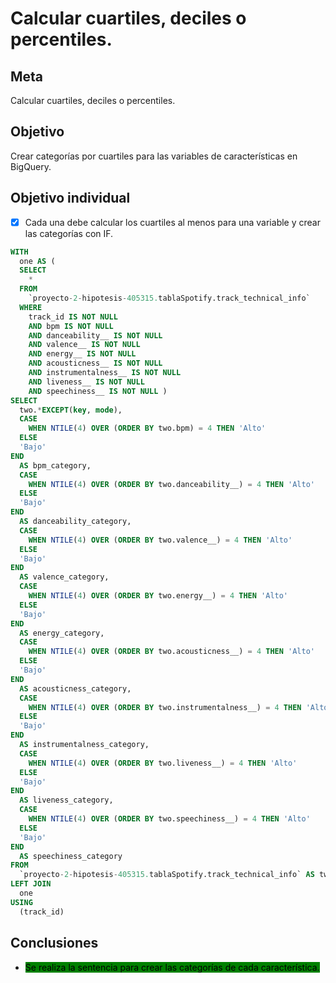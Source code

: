 # Calcular cuartiles, deciles o percentiles.

## Meta

Calcular cuartiles, deciles o percentiles.

## Objetivo

Crear categorías por cuartiles para las variables de características en BigQuery.

## Objetivo individual

* [x] Cada una debe calcular los cuartiles al menos para una variable y crear las categorías con IF.

```sql
WITH
  one AS (
  SELECT
    *
  FROM
    `proyecto-2-hipotesis-405315.tablaSpotify.track_technical_info`
  WHERE
    track_id IS NOT NULL
    AND bpm IS NOT NULL
    AND danceability__ IS NOT NULL
    AND valence__ IS NOT NULL
    AND energy__ IS NOT NULL
    AND acousticness__ IS NOT NULL
    AND instrumentalness__ IS NOT NULL
    AND liveness__ IS NOT NULL
    AND speechiness__ IS NOT NULL )
SELECT
  two.*EXCEPT(key, mode),
  CASE
    WHEN NTILE(4) OVER (ORDER BY two.bpm) = 4 THEN 'Alto'
  ELSE
  'Bajo'
END
  AS bpm_category,
  CASE
    WHEN NTILE(4) OVER (ORDER BY two.danceability__) = 4 THEN 'Alto'
  ELSE
  'Bajo'
END
  AS danceability_category,
  CASE
    WHEN NTILE(4) OVER (ORDER BY two.valence__) = 4 THEN 'Alto'
  ELSE
  'Bajo'
END
  AS valence_category,
  CASE
    WHEN NTILE(4) OVER (ORDER BY two.energy__) = 4 THEN 'Alto'
  ELSE
  'Bajo'
END
  AS energy_category,
  CASE
    WHEN NTILE(4) OVER (ORDER BY two.acousticness__) = 4 THEN 'Alto'
  ELSE
  'Bajo'
END
  AS acousticness_category,
  CASE
    WHEN NTILE(4) OVER (ORDER BY two.instrumentalness__) = 4 THEN 'Alto'
  ELSE
  'Bajo'
END
  AS instrumentalness_category,
  CASE
    WHEN NTILE(4) OVER (ORDER BY two.liveness__) = 4 THEN 'Alto'
  ELSE
  'Bajo'
END
  AS liveness_category,
  CASE
    WHEN NTILE(4) OVER (ORDER BY two.speechiness__) = 4 THEN 'Alto'
  ELSE
  'Bajo'
END
  AS speechiness_category
FROM
  `proyecto-2-hipotesis-405315.tablaSpotify.track_technical_info` AS two
LEFT JOIN
  one
USING
  (track_id)
```

## Conclusiones

* <mark style="background-color:green;">Se realiza la sentencia para crear las categorías de cada característica.</mark>
